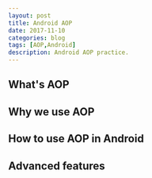 ```yaml
---
layout: post
title: Android AOP
date: 2017-11-10
categories: blog
tags: [AOP,Android]
description: Android AOP practice.
---
```


## What's AOP
## Why we use AOP
## How to use AOP in Android
## Advanced features














